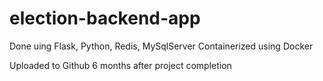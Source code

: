 # election-backend-app

Done uing Flask, Python, Redis, MySqlServer
Containerized using Docker

Uploaded to Github 6 months after project completion